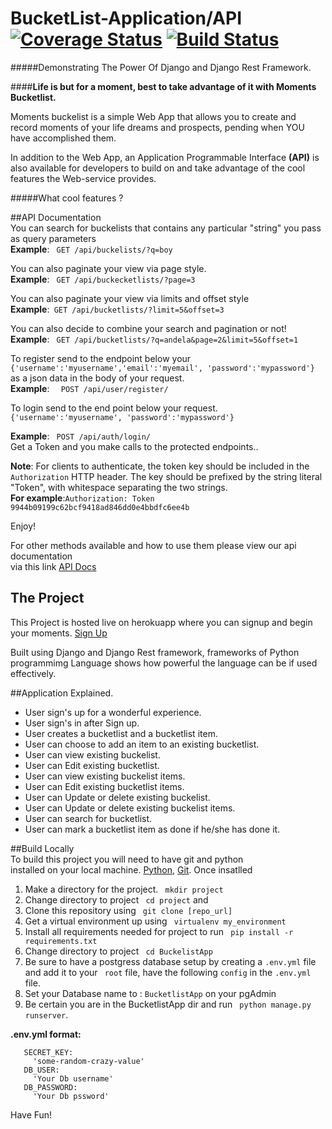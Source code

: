 # BucketList-Application/API  [![Coverage Status](https://coveralls.io/repos/andela-sjames/BucketList-Application-API/badge.svg?branch=devdesign&service=github)](https://coveralls.io/github/andela-sjames/BucketList-Application-API?branch=devdesign) [![Build Status](https://travis-ci.org/andela-sjames/BucketList-Application-API.svg?branch=devdesign)](https://travis-ci.org/andela-sjames/BucketList-Application-API)  
#####Demonstrating The Power Of Django and Django Rest Framework.

####__Life is but for a moment, best to take advantage of it with Moments Bucketlist.__  

Moments buckelist is a simple Web App that allows you to create and record moments of your life dreams and prospects, pending when YOU have accomplished them.  

In addition to the Web App, an Application Programmable Interface **(API)** is also available for developers to build on and take advantage of the cool features the Web-service provides.    

#####What cool features ?  

##API Documentation  
You can search for buckelists that contains any particular "string" you pass as query parameters  
__Example__: ``` GET /api/buckelists/?q=boy```  
  
You can also paginate your view via page style.  
__Example__: ``` GET /api/buckecketlists/?page=3```   
  
You can also paginate your view via limits and offset style  
__Example__:``` GET /api/bucketlists/?limit=5&offset=3```  

You can also decide to combine your search and pagination or not!  
__Example__: ``` GET /api/bucketlists/?q=andela&page=2&limit=5&offset=1```  

To register send to the endpoint below your  
```{'username':'myusername','email':'myemail', 'password':'mypassword'}```  
as a json data in the body of your request.  
__Example__: ```  POST /api/user/register/```

To login send to the end point below your request.  
```{'username':'myusername', 'password':'mypassword'}```   

__Example__: ``` POST /api/auth/login/```  
Get a Token and you make calls to the protected endpoints..   

__Note__: For clients to authenticate, the token key should be included in the ```Authorization``` HTTP header. The key should be prefixed by the string literal "Token", with whitespace separating the two strings.  
__For example__:```Authorization: Token 9944b09199c62bcf9418ad846dd0e4bbdfc6ee4b ```  

Enjoy!  
  
For other methods available and how to use them please view
our api documentation  
via this link [API Docs](https://moments-bucketlist.herokuapp.com/docs/)  

## The Project  
This Project is hosted live on herokuapp where you can signup and begin your moments. [Sign Up](https://moments-bucketlist.herokuapp.com/) 

Built using Django and Django Rest framework, frameworks of Python programmimg Language shows how powerful the language can be if used effectively.  

##Application Explained.  

* User sign's up for a wonderful experience.  
* User sign's in after Sign up.  
* User creates a bucketlist and a bucketlist item.  
* User can choose to add an item to an existing bucketlist.  
* User can view existing buckelist.  
* User can Edit existing bucketlist.  
* User can view existing buckelist items.    
* User can Edit existing bucketlist items.  
* User can Update or delete existing buckelist.  
* User can Update or delete existing buckelist items.    
* User can search for bucketlist.  
* User can mark a bucketlist item as done if he/she has done it.  

##Build Locally  
To build this project you will need to have git and python  
installed on your local machine. [Python](https://www.python.org/downloads/), [Git](https://git-scm.com/downloads). Once insatlled  

1. Make a directory for the project. ``` mkdir project```  
2. Change directory to project ``` cd project``` and 
3. Clone this repository using ``` git clone [repo_url]```   
4. Get a virtual environment up using ``` virtualenv my_environment```  
5. Install all requirements needed for project to run ``` pip install -r requirements.txt```  
6. Change directory to project ``` cd BuckelistApp```  
7. Be sure to have a postgress database setup by creating a ```.env.yml``` file and add it to your ``` root``` file, have the following ```config``` in the ```.env.yml``` file.  
8. Set your Database name to : ```BucketlistApp``` on your pgAdmin
9. Be certain you are in the BucketlistApp dir and run ``` python manage.py runserver```.


__.env.yml format:__  

 ```
    SECRET_KEY:  
      'some-random-crazy-value'
    DB_USER:
      'Your Db username'
    DB_PASSWORD:
      'Your Db pssword'
```   
    


Have Fun!



